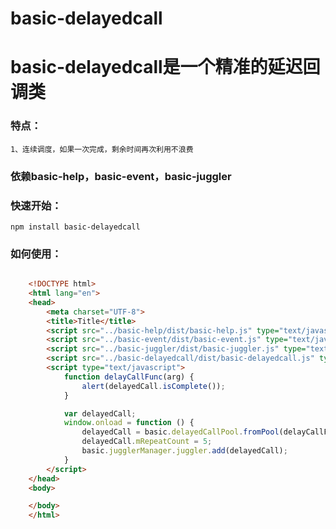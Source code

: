 # basic-delayedcall


# basic-delayedcall是一个精准的延迟回调类


### 特点：


    1、连续调度，如果一次完成，剩余时间再次利用不浪费



### 依赖basic-help，basic-event，basic-juggler


### 快速开始：


    npm install basic-delayedcall


### 如何使用：

```html

    <!DOCTYPE html>
    <html lang="en">
    <head>
        <meta charset="UTF-8">
        <title>Title</title>
        <script src="../basic-help/dist/basic-help.js" type="text/javascript"></script>
        <script src="../basic-event/dist/basic-event.js" type="text/javascript"></script>
        <script src="../basic-juggler/dist/basic-juggler.js" type="text/javascript"></script>
        <script src="../basic-delayedcall/dist/basic-delayedcall.js" type="text/javascript"></script>
        <script type="text/javascript">
            function delayCallFunc(arg) {
                alert(delayedCall.isComplete());
            }

            var delayedCall;
            window.onload = function () {
                delayedCall = basic.delayedCallPool.fromPool(delayCallFunc, 1, "1111");
                delayedCall.mRepeatCount = 5;
                basic.jugglerManager.juggler.add(delayedCall);
            }
        </script>
    </head>
    <body>

    </body>
    </html>

```




	